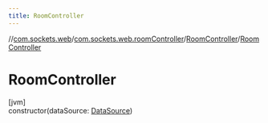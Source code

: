 ```yaml
---
title: RoomController
---
```

//[com.sockets.web](../../../index.html)/[com.sockets.web.roomController](../index.html)/[RoomController](index.html)/[RoomController](-room-controller.html)



# RoomController



[jvm]\
constructor(dataSource: [DataSource](../../com.sockets.web.data/-data-source/index.html))




